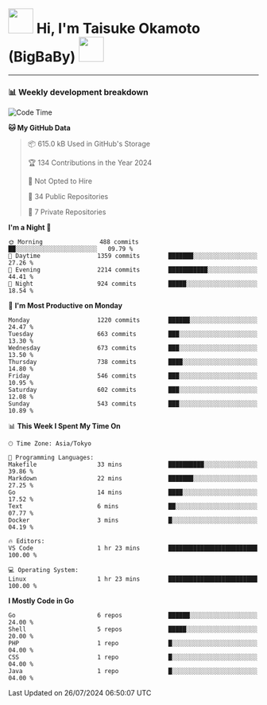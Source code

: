 <!-- Title -->
<h1>
    <img src="https://media.tenor.com/TlyRveJkgo4AAAAi/cloud-cloud-strife.gif" width="50"/> 
    Hi, I'm Taisuke Okamoto (BigBaBy) 
    <img src="https://media.tenor.com/TlyRveJkgo4AAAAi/cloud-cloud-strife.gif" width="50"/>
</h1>

---

<h3> 📊 Weekly development breakdown </h3>
<!-- waka-readme-stats -->

<!--START_SECTION:waka-->
![Code Time](http://img.shields.io/badge/Code%20Time-1%2C792%20hrs%2051%20mins-blue)

**🐱 My GitHub Data** 

> 📦 615.0 kB Used in GitHub's Storage 
 > 
> 🏆 134 Contributions in the Year 2024
 > 
> 🚫 Not Opted to Hire
 > 
> 📜 34 Public Repositories 
 > 
> 🔑 7 Private Repositories 
 > 
**I'm a Night 🦉** 

```text
🌞 Morning                488 commits         ██░░░░░░░░░░░░░░░░░░░░░░░   09.79 % 
🌆 Daytime                1359 commits        ███████░░░░░░░░░░░░░░░░░░   27.26 % 
🌃 Evening                2214 commits        ███████████░░░░░░░░░░░░░░   44.41 % 
🌙 Night                  924 commits         █████░░░░░░░░░░░░░░░░░░░░   18.54 % 
```
📅 **I'm Most Productive on Monday** 

```text
Monday                   1220 commits        ██████░░░░░░░░░░░░░░░░░░░   24.47 % 
Tuesday                  663 commits         ███░░░░░░░░░░░░░░░░░░░░░░   13.30 % 
Wednesday                673 commits         ███░░░░░░░░░░░░░░░░░░░░░░   13.50 % 
Thursday                 738 commits         ████░░░░░░░░░░░░░░░░░░░░░   14.80 % 
Friday                   546 commits         ███░░░░░░░░░░░░░░░░░░░░░░   10.95 % 
Saturday                 602 commits         ███░░░░░░░░░░░░░░░░░░░░░░   12.08 % 
Sunday                   543 commits         ███░░░░░░░░░░░░░░░░░░░░░░   10.89 % 
```


📊 **This Week I Spent My Time On** 

```text
🕑︎ Time Zone: Asia/Tokyo

💬 Programming Languages: 
Makefile                 33 mins             ██████████░░░░░░░░░░░░░░░   39.86 % 
Markdown                 22 mins             ███████░░░░░░░░░░░░░░░░░░   27.25 % 
Go                       14 mins             ████░░░░░░░░░░░░░░░░░░░░░   17.52 % 
Text                     6 mins              ██░░░░░░░░░░░░░░░░░░░░░░░   07.77 % 
Docker                   3 mins              █░░░░░░░░░░░░░░░░░░░░░░░░   04.19 % 

🔥 Editors: 
VS Code                  1 hr 23 mins        █████████████████████████   100.00 % 

💻 Operating System: 
Linux                    1 hr 23 mins        █████████████████████████   100.00 % 
```

**I Mostly Code in Go** 

```text
Go                       6 repos             ██████░░░░░░░░░░░░░░░░░░░   24.00 % 
Shell                    5 repos             █████░░░░░░░░░░░░░░░░░░░░   20.00 % 
PHP                      1 repo              █░░░░░░░░░░░░░░░░░░░░░░░░   04.00 % 
CSS                      1 repo              █░░░░░░░░░░░░░░░░░░░░░░░░   04.00 % 
Java                     1 repo              █░░░░░░░░░░░░░░░░░░░░░░░░   04.00 % 
```




 Last Updated on 26/07/2024 06:50:07 UTC
<!--END_SECTION:waka-->
